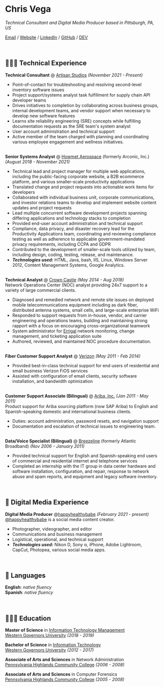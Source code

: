 # Chris Vega

_Technical Consultant and Digital Media Producer based in Pittsburgh, PA, US_ <br>

[Email](mailto:chris@happyhealthybabe.fit) / [Website](https://chris.happyhealthybabe.fit) / [LinkedIn](https://www.linkedin.com/in/chrisevega/) / [GitHub](https://github.com/chris-vega/) / [DEV](https://dev.to/twop0intfive) <br><br><br>



## 👨🏻‍💻 Technical Experience

**Technical Consultant** @ [Artisan Studios](https://www.artisan-studios.com) _(November 2021 - Present)_ <br>
  - Point-of-contact for troubleshooting and resolving second-level inventory software issues 
  - Project support/systems analyst task fulfillment for supply chain API developer teams 
  - Drives initiatives to completion by collaborating across business groups, internal development teams, and vendor support when necessary to develop new software features 
  - Learns site reliability engineering (SRE) concepts while fulfilling documentation requests as the SRE team's system analyst
  - User account administration and technical support
  - Active member of the team charged with planning and coordinating various employee engagement and wellness initiatives.
<br><br>

**Senior Systems Analyst** @ [Howmet Aerospace](https://www.howmet.com/) (formerly Arconic, Inc.) _(August 2018 - November 2021)_ <br>
  - Technical lead and project manager for multiple web applications, including the public-facing corporate website, a B2B ecommerce platform, and various smaller-scale productivity applications
  - Translated change and project requests into actionable work items for developers
  - Collaborated with individual business unit, corporate communications, and investor relations teams to develop and implement website content updates and project requests
  - Lead multiple concurrent software development projects spanning differing applications and technology stacks to completion
  - Provided end-user account administration and technical support
  - Compliance, data privacy, and disaster recovery lead for the Productivity Applications team, coordinating and reviewing compliance testing as well as adherence to applicable government-mandated privacy requirements, including CCPA and GDPR
  - Contributed to the development of smaller-scale tools utilized by team, including design, coding, testing, release, and maintenance. 
  - **_Technologies used:_** HTML, Java, bash, IIS, Linux, Windows Server 2012, Content Management Systems, Google Analytics.
<br><br>

**Technical Analyst** @ [Crown Castle](http://www.crowncastle.com/) _(May 2014 - Aug 2018)_ <br>
Network Operations Center (NOC) analyst providing 24x7 support to a variety of large commercial clients. <br>
  - Diagnosed and remedied network and remote site issues on deployed mobile telecommunications equipment including as dark fiber, distributed antenna systems, small cells, and large-scale enterprise WiFi
  - Responded to support requests from in-house, vendor, and carrier engineering and operations teams, building and maintaining strong rapport with a focus on encouraging cross-organizational teamwork
  - System administrator for [Errigal](https://www.errigal.com/) network monitoring, change management, and ticketing application suite
  - Authored, reviewed, and maintained NOC procedure documentation.
<br><br>

**Fiber Customer Support Analyst** @ [Verizon](https://www.verizon.com/) _(May 2011 - Feb 2014)_ <br>
  - Provided best-in-class technical support for end users of residential and small business Verizon FiOS services
  - Assisted with configuration of email clients, security software installation, and bandwidth optimization
<br><br>

**Customer Support Associate (Bilingual)** @ [Ariba, Inc.](https://www.ariba.com/) _(Jan 2011 - May 2011)_ <br>
Product support for Ariba sourcing platform (now SAP Ariba) to English and Spanish-speaking domestic and international business clients. <br>
  - Duties: account administration, password resets, and navigation support
  - Documentation and escalation of technical issues to engineering team.
<br><br>

**Data/Voice Specialist (Bilingual)** @ [Breezeline](https://www.breezeline.com/) (formerly Atlantic Broadband) _(Nov 2006 - January 2011)_ <br>
  - Provided technical support for English and Spanish-speaking end users of commercial and residential internet and telephone services
  - Completed an internship with the IT group in data center hardware and software installation, configuration, and repair, response to network abuse and spam reports, and equipment and legacy software inventory.
<br><br><br>
    
  
  
## 🎥 Digital Media Experience

**Digital Media Producer** @[happyhealthybabe](https://www.happyhealthybabe.fit) _(February 2021 - present)_ <br>
[@happyhealthybabe](https://www.happyhealthybabe.fit) is a social media content creator.
  - Photographer, videographer, and editor
  - Communications and business management 
  - Logistical, operational, and technical support
  - **_Technologies used:_** Nikon D, Sony α, iPhone, Adobe Lightroom, CapCut, Photopea, various social media apps.
<br><br><br>

  
  
## 💬 Languages

**English**: _native fluency_ <br>
**Spanish**: _native fluency_
<br><br><br>

  
  
## 👨🏻‍🎓 Education

**Master of Science** in [Information Technology Management](https://www.wgu.edu/online-it-degrees/information-technology-management-masters-program.html)<br>
[Western Governors University](https://www.wgu.edu/) _(2018 - 2019)_ <br>

**Bachelor of Science** in [Information Technology](https://www.wgu.edu/online-it-degrees/information-technology-bachelors-program.html)<br>
[Western Governors University](https://www.wgu.edu/) _(2012 - 2017)_ <br>

**Associate of Arts and Sciences** in Network Administration<br>
[Pennsylvania Highlands Community College](https://www.pennhighlands.edu/) _(2006 - 2008)_ <br>

**Associate of Arts and Sciences** in Computer Forensics<br>
[Pennsylvania Highlands Community College](https://www.pennhighlands.edu/) _(2005 - 2008)_ <br>